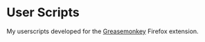 # User Scripts

My userscripts developed for the [Greasemonkey](https://addons.mozilla.org/firefox/addon/greasemonkey/)
Firefox extension.

